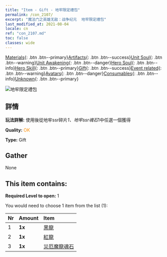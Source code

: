 ```yaml
---
title: "Item - Gift - 地牢限定禮包"
permalink: /con_2107/
excerpt: "魔法门之英雄无敌：战争纪元  地牢限定禮包"
last_modified_at: 2021-08-04
locale: cn
ref: "con_2107.md"
toc: false
classes: wide
---
```

 [Materials](/ItemsCN/){: .btn .btn--primary}[Artifacts](/ItemsCN/Artifacts/){: .btn .btn--success}[Unit Soul](/ItemsCN/UnitSoul/){: .btn .btn--warning}[Unit Awakening](/ItemsCN/UnitAwakening/){: .btn .btn--danger}[Hero Soul](/ItemsCN/HeroSoul/){: .btn .btn--info}[Hero Skill](/ItemsCN/HeroSkill/){: .btn .btn--primary}[Gift](/ItemsCN/Gift/){: .btn .btn--success}[Event related](/ItemsCN/Events/){: .btn .btn--warning}[Avatars](/ItemsCN/Avatars/){: .btn .btn--danger}[Consumables](/ItemsCN/Consumables/){: .btn .btn--info}[Unknown](/ItemsCN/Unknown/){: .btn .btn--primary}

 ![地牢限定禮包](/images/t/i_994008.png)

## 詳情
 **玩法詳解:** 使用後從地牢ssr碎片*1、地牢ssr魂石*1中任選一個獲得

 **Quality:** <span style="color: #FF8C00">OK</span>

 **Type:** Gift

## Gather

  None

## This item contains:

 **Required Level to open:** 1

 You would need to choose 1 item from the list (1):

  | Nr | Amount |     Item    |
  |:---|:-------|:------------|
  | 1 |  **1x** | [黑龍](/cn/Items/unt_250/) |  | 
  | 2 |  **1x** | [紅龍](/cn/Items/unt_251/) |  | 
  | 3 |  **1x** | [災厄魔龍魂石](/cn/Items/unt_334/) |  | 
